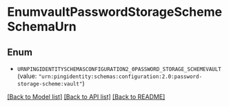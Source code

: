 # EnumvaultPasswordStorageSchemeSchemaUrn

## Enum


* `URNPINGIDENTITYSCHEMASCONFIGURATION2_0PASSWORD_STORAGE_SCHEMEVAULT` (value: `"urn:pingidentity:schemas:configuration:2.0:password-storage-scheme:vault"`)


[[Back to Model list]](../README.md#documentation-for-models) [[Back to API list]](../README.md#documentation-for-api-endpoints) [[Back to README]](../README.md)


